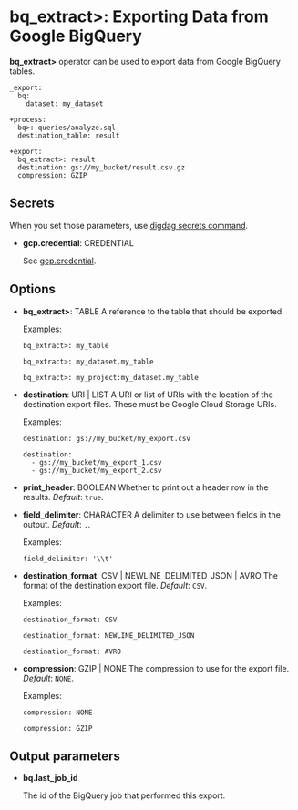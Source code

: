 # bq_extract>: Exporting Data from Google BigQuery

**bq_extract>** operator can be used to export data from Google BigQuery tables.

    _export:
      bq:
        dataset: my_dataset

    +process:
      bq>: queries/analyze.sql
      destination_table: result

    +export:
      bq_extract>: result
      destination: gs://my_bucket/result.csv.gz
      compression: GZIP

## Secrets

When you set those parameters, use [digdag secrets command](https://docs.digdag.io/command_reference.html#secrets).

* **gcp.credential**: CREDENTIAL

  See [gcp.credential](bq.html#secrets).

## Options

* **bq_extract>**: TABLE
  A reference to the table that should be exported.

  Examples:

  ```
  bq_extract>: my_table
  ```

  ```
  bq_extract>: my_dataset.my_table
  ```

  ```
  bq_extract>: my_project:my_dataset.my_table
  ```

* **destination**: URI | LIST
  A URI or list of URIs with the location of the destination export files. These must be Google Cloud Storage URIs.

  Examples:

  ```
  destination: gs://my_bucket/my_export.csv
  ```

  ```
  destination:
    - gs://my_bucket/my_export_1.csv
    - gs://my_bucket/my_export_2.csv
  ```

* **print_header**: BOOLEAN
  Whether to print out a header row in the results. *Default*: `true`.

* **field_delimiter**: CHARACTER
  A delimiter to use between fields in the output. *Default*: `,`.

  Examples:

  ```
  field_delimiter: '\\t'
  ```

* **destination_format**: CSV | NEWLINE_DELIMITED_JSON | AVRO
  The format of the destination export file. *Default*: `CSV`.

  Examples:

  ```
  destination_format: CSV
  ```

  ```
  destination_format: NEWLINE_DELIMITED_JSON
  ```

  ```
  destination_format: AVRO
  ```

* **compression**: GZIP | NONE
  The compression to use for the export file. *Default*: `NONE`.

  Examples:

  ```
  compression: NONE
  ```

  ```
  compression: GZIP
  ```

## Output parameters

* **bq.last_job_id**

  The id of the BigQuery job that performed this export.

